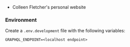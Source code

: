 * Colleen Fletcher's personal website

### Environment
Create a `.env.development` file with the following 
variables:
``` 
GRAPHQL_ENDPOINT=<localhost endpoint>
```